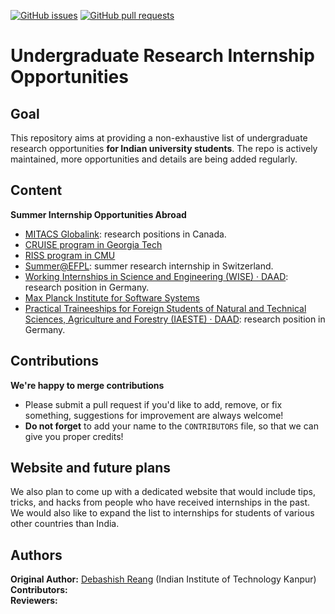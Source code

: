 [![GitHub issues](https://img.shields.io/github/issues/reangdeba/intern.svg)](https://github.com/reangdeba/intern/issues)
[![GitHub pull requests](https://img.shields.io/github/issues-pr/reangdeba/intern.svg)](https://github.com/reangdeba/intern/pulls)

# Undergraduate Research Internship Opportunities
## Goal
This repository aims at providing a non-exhaustive list of undergraduate research opportunities **for 
Indian university students**. The repo is actively maintained, more opportunities and details are being added
regularly. 

## Content
**Summer Internship Opportunities Abroad**
* [MITACS Globalink](https://www.mitacs.ca/en/programs/globalink/globalink-research-internship): research positions in Canada.
* [CRUISE program in Georgia Tech](https://www.cse.gatech.edu/research/cruise)
* [RISS program in CMU](https://riss.ri.cmu.edu)
* [Summer@EFPL](https://summer.epfl.ch): summer research internship in Switzerland.
* [Working Internships in Science and Engineering (WISE) &middot; DAAD](https://www.daad.de/deutschland/stipendium/datenbank/en/21148-scholarship-database/?status=1&origin=4&subjectGrps=&daad=&intention=4&q=&page=1&detail=50015295): research position in Germany.
* [Max Planck Institute for Software Systems](https://www.mpi-sws.org/research-careers/#internships)
* [Practical Traineeships for Foreign Students of Natural and Technical Sciences, Agriculture and Forestry (IAESTE) &middot; DAAD](https://www.daad.de/deutschland/stipendium/datenbank/en/21148-scholarship-database/?status=1&origin=4&subjectGrps=&daad=&intention=4&q=&page=1&detail=10000020): research position in Germany.

## Contributions
**We're happy to merge contributions**
* Please submit a pull request if you'd like to add, remove, or fix something, suggestions for improvement are always welcome!
* **Do not forget** to add your name to the `CONTRIBUTORS` file, so that we can give you proper credits!

## Website and future plans
We also plan to come up with a dedicated website that would include tips, tricks, and hacks from people who have received internships in the past. 
We would also like to expand the list to internships for students of various other countries than India.

## Authors
**Original Author:** [Debashish Reang](https://reangdeba.github.io/) (Indian Institute of Technology Kanpur)<br>
**Contributors:**<br>
**Reviewers:**


